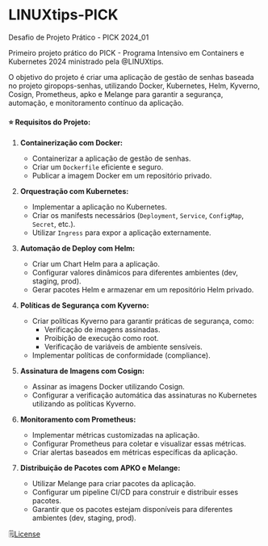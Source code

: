 # LINUXtips-PICK
Desafio de Projeto Prático - PICK 2024_01

Primeiro projeto prático do PICK - Programa Intensivo em Containers e Kubernetes 2024 ministrado pela @LINUXtips.

O objetivo do projeto é criar uma aplicação de gestão de senhas baseada no projeto giropops-senhas, utilizando Docker, Kubernetes, Helm, Kyverno, Cosign, Prometheus, apko e Melange para garantir a segurança, automação, e monitoramento contínuo da aplicação.

#### ⭐ Requisitos do Projeto:

1. **Containerização com Docker:**
   - Containerizar a aplicação de gestão de senhas.
   - Criar um `Dockerfile` eficiente e seguro.
   - Publicar a imagem Docker em um repositório privado.

2. **Orquestração com Kubernetes:**
   - Implementar a aplicação no Kubernetes.
   - Criar os manifests necessários (`Deployment`, `Service`, `ConfigMap`, `Secret`, etc.).
   - Utilizar `Ingress` para expor a aplicação externamente.

3. **Automação de Deploy com Helm:**
   - Criar um Chart Helm para a aplicação.
   - Configurar valores dinâmicos para diferentes ambientes (dev, staging, prod).
   - Gerar pacotes Helm e armazenar em um repositório Helm privado.

4. **Políticas de Segurança com Kyverno:**
   - Criar políticas Kyverno para garantir práticas de segurança, como:
     - Verificação de imagens assinadas.
     - Proibição de execução como root.
     - Verificação de variáveis de ambiente sensíveis.
   - Implementar políticas de conformidade (compliance).

5. **Assinatura de Imagens com Cosign:**
   - Assinar as imagens Docker utilizando Cosign.
   - Configurar a verificação automática das assinaturas no Kubernetes utilizando as políticas Kyverno.

6. **Monitoramento com Prometheus:**
   - Implementar métricas customizadas na aplicação.
   - Configurar Prometheus para coletar e visualizar essas métricas.
   - Criar alertas baseados em métricas específicas da aplicação.

7. **Distribuição de Pacotes com APKO e Melange:**
   - Utilizar Melange para criar pacotes da aplicação.
   - Configurar um pipeline CI/CD para construir e distribuir esses pacotes.
   - Garantir que os pacotes estejam disponíveis para diferentes ambientes (dev, staging, prod).

🗒️[License](https://github.com/badtuxx/LINUXtips-PICK-24_01/blob/main/LICENSE) 
